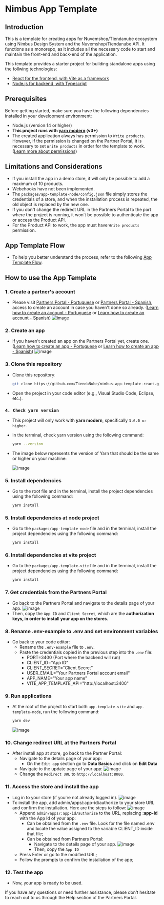 # Nimbus App Template

## Introduction
This is a template for creating apps for Nuvemshop/Tiendanube ecosystem using Nimbus Design System and the Nuvemshop/Tiendanube API. It functions as a monorepo, as it includes all the necessary code to start and maintain the front-end and back-end of the application.

This template provides a starter project for building standalone apps using the follwing technologies:
 - [React for the frontend, with Vite as a framework](https://github.com/TiendaNube/nimbus-app-template-react/blob/main/packages/app-template-vite/README.md)
 - [Node.js for backend, with Typescript](https://github.com/TiendaNube/nimbus-app-template-react/blob/main/packages/app-template-node/README.md)

## Prerequisites
Before getting started, make sure you have the following dependencies installed in your development environment:

- Node.js (version 14 or higher)
- **This project runs with <a href="https://yarnpkg.com/getting-started/migration#step-by-step" target="_blank">yarn modern</a> (v3+)**
- The created application always has permission to `Write products`. However, if the permission is changed on the Partner Portal, it is necessary to set `Write products` in order for the template to work. (<a href="https://tiendanube.github.io/api-documentation/authentication#scopes" target="_blank">Learn more about permissions</a>)

## Limitations and Considerations
- If you install the app in a demo store, it will only be possible to add a maximum of 10 products.
- Webehooks have not been implemented.
- The `packages/app-template-node/config.json` file simply stores the credentials of a store, and when the installation process is repeated, the old object is replaced by the new one.
- If you don't change the redirect URL in the Partners Portal to the port where the project is running, it won't be possible to authenticate the app or access the Product API.
- For the Product API to work, the app must have `Write products` permission.

## App Template Flow
- To help you better understand the process, refer to the following <a href="https://miro.com/app/board/uXjVMGmp9Zs=/?share_link_id=535177540410" target="_blank">App Template Flow</a>.

## How to use the App Template
### 1. Create a partner's account
- Please visit <a href="https://partners.nuvemshop.com.br" target="_blank">Partners Portal - Portuguese</a> or <a href="https://partners.tiendanube.com" target="_blank">Partners Portal - Spanish</a>, access  to create an account in case you haven't done so already. (<a href="https://atendimento.nuvemshop.com.br/pt_BR/parceiros-tecnologicos/guia-detalhes-do-programa-de-parceiros-tecnologicos">Learn how to create an account - Portuguese</a> or <a href="https://ayuda.tiendanube.com/es_ES/socios-tecnologicos/en-que-consiste-el-programa-de-socios-tecnologicos-de-tiendanube">Learn how to create an account - Spanish</a>)
![image](https://github.com/TiendaNube/nimbus-app-template-react/assets/68255205/3f92d269-0209-4eba-ae9f-1d13d6d91644)


### 2. Create an app
- If you haven't created an app on the Partners Portal yet, create one. (<a href="https://atendimento.nuvemshop.com.br/pt_BR/parceiros-tecnologicos/como-fazer-um-aplicativo-para-a-loja-de-aplicativos-nuvemshop">Learn how to create an app - Portuguese</a> or <a href="https://ayuda.tiendanube.com/socios-tecnologicos/como-creo-una-aplicacion-para-tiendanube">Learn how to create an app - Spanish</a>)
![image](https://github.com/TiendaNube/nimbus-app-template-react/assets/68255205/36b6a6d8-e74c-4521-b452-f7f6aa034c96)


### 3. Clone this repository
- Clone this repository:
  ```bash
  git clone https://github.com/TiendaNube/nimbus-app-template-react.git
  ```
- Open the project in your code editor (e.g., Visual Studio Code, Eclipse, etc.).


### `4. Check yarn version`
- This project will only work with **yarn modern**, specifically `3.6.0 or higher`.
- In the terminal, check yarn version using the following command:
  ```bash
  yarn --version
  ```
- The image below represents the version of Yarn that should be the same or higher on your machine:

  ![image](https://github.com/TiendaNube/nimbus-app-template-react/assets/68255205/92bd3803-d6af-4c95-9997-70d840f4c88b)


### 5. Install dependencies
- Go to the root file and in the terminal, install the project dependencies using the following command:
  ```bash
  yarn install
  ```
### 5. Install dependencies at node project
- Go to the `packages/app-template-node` file and in the terminal, install the project dependencies using the following command:
  ```bash
  yarn install
  ```
### 6. Install dependencies at vite project
- Go to the `packages/app-template-vite` file and in the terminal, install the project dependencies using the following command:
  ```bash
  yarn install
  ```
### 7. Get credentials from the Partners Portal
- Go back to the Partners Portal and navigate to the details page of your app.
![image](https://github.com/TiendaNube/nimbus-app-template-react/assets/68255205/b0a9ab0f-8a74-4df1-be30-5b4663375680)
- Then, copy the `App ID` and `Client Secret`, which are the **authorization keys, in order to install your app on the stores**.


### 8. Rename .env-example to .env and set environment variables
- Go back to your code editor:
  - Rename the `.env-example` file to `.env`.
  - Paste the credentials copied in the previous step into the `.env` file:
    - PORT=3400 (Port where the backend will run)
    - CLIENT_ID="App ID"
    - CLIENT_SECRET="Client Secret"
    - USER_EMAIL="Your Partners Portal account email"
    - APP_NAME="Your app name"
    - VITE_APP_TEMPLATE_API="http://localhost:3400"

### 9. Run applications
- At the root of the project to start both `app-template-vite` and `app-template-node`, run the following command:
  ```bash
  yarn dev
  ```
  ![image](https://github.com/TiendaNube/nimbus-app-template-react/assets/68255205/b8f55eb1-f487-4111-af8a-5be24ed7619a)

### 10. Change redirect URL at the Partners Portal
- After install app at store, go back to the Partner Portal:
  - Navigate to the details page of your app:
    - On the `Edit app` section go to **Data Basics** and click on **Edit Data**
  -  Navigate to the update page of your app:
    ![image](https://github.com/TiendaNube/nimbus-app-template-react/assets/68255205/d687d3d0-ef40-4a3f-ae29-03786d9cc3fd)
    - Change the `Redirect URL` to `http://localhost:8000`.

### 11. Access the store and install the app
- Log in to your store (if you're not already logged in).
![image](https://github.com/TiendaNube/nimbus-app-template-react/assets/68255205/51fa8cfa-7bee-4a7b-a61d-69d277f0e314)
- To install the app, add admin/apps/:app-id/authorize to your store URL and confirm the installation. Here are the steps to follow:
![image](https://github.com/TiendaNube/nimbus-app-template-react/assets/68255205/328ac0b6-2890-4568-9a4d-a3ed367ff39f)
  - Append `admin/apps/:app-id/authorize` to the URL, replacing **:app-id** with the App Id of your app:
    - Can be obtained from the `.env` file. Look for the file named .env and locate the value assigned to the variable CLIENT_ID inside that file;
    - Can be obtained from Partners Portal:
      - Navigate to the details page of your app.
      ![image](https://github.com/TiendaNube/nimbus-app-template-react/assets/68255205/b0a9ab0f-8a74-4df1-be30-5b4663375680)
      - Then, copy the `App ID`
  - Press Enter or go to the modified URL;
  - Follow the prompts to confirm the installation of the app;


### 12. Test the app
- Now, your app is ready to be used.

If you have any questions or need further assistance, please don't hesitate to reach out to us through the Help section of the Partners Portal.
